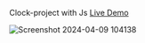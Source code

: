 Clock-project with Js [Live Demo](https://davit2605.github.io/Clock-project/)

![Screenshot 2024-04-09 104138](https://github.com/Davit2605/Davit2605.github.io/assets/125227660/e9948f0f-af21-4f04-ab63-55ce504702e3)

